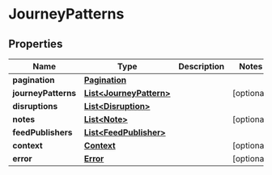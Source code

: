 
# JourneyPatterns

## Properties
Name | Type | Description | Notes
------------ | ------------- | ------------- | -------------
**pagination** | [**Pagination**](Pagination.md) |  | 
**journeyPatterns** | [**List&lt;JourneyPattern&gt;**](JourneyPattern.md) |  |  [optional]
**disruptions** | [**List&lt;Disruption&gt;**](Disruption.md) |  | 
**notes** | [**List&lt;Note&gt;**](Note.md) |  |  [optional]
**feedPublishers** | [**List&lt;FeedPublisher&gt;**](FeedPublisher.md) |  | 
**context** | [**Context**](Context.md) |  |  [optional]
**error** | [**Error**](Error.md) |  |  [optional]



